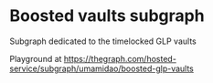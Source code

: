 # Boosted vaults subgraph

Subgraph dedicated to the timelocked GLP vaults

Playground at https://thegraph.com/hosted-service/subgraph/umamidao/boosted-glp-vaults 

